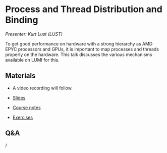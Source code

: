 # Process and Thread Distribution and Binding

*Presenter: Kurt Lust (LUST)*

To get good performance on hardware with a strong hierarchy as AMD EPYC processors and
        GPUs, it is important to map processes and threads properly on the hardware. This talk discusses
        the various mechanisms available on LUMI for this.

## Materials

<!--
Materials will be made available after the lecture
-->

<!--
<video src="https://462000265.lumidata.eu/2day-20241210/recordings/08-Binding.mp4" controls="controls">
</video>
-->
-    A video recording will follow.

-   [Slides](https://462000265.lumidata.eu/2day-20241210/files/LUMI-2day-20241210-08-Binding.pdf)

-   [Course notes](08-Binding.md)

-   [Exercises](E08-Binding.md)

## Q&A

/
